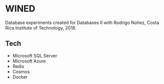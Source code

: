 # WINED
Database experiments created for Databases II with
Rodrigo Núñez, Costa Rica Institute of Technology, 2018.

## Tech
- Microsoft SQL Server
- Microsoft Azure
- Redis
- Cosmos
- Docker
